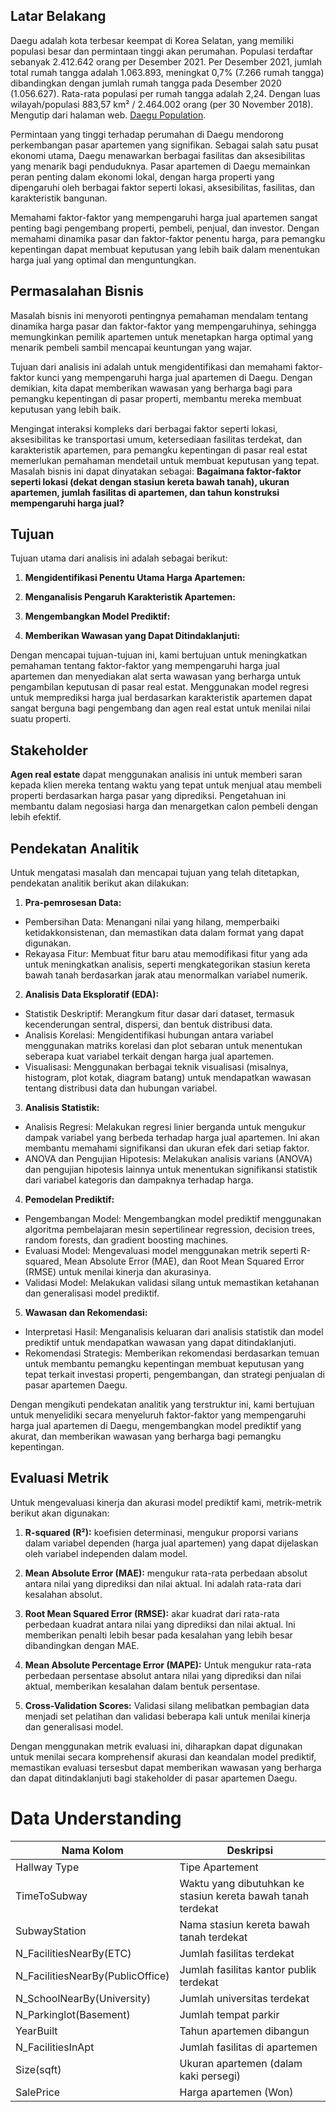 ## **Latar Belakang**

Daegu adalah kota terbesar keempat di Korea Selatan, yang memiliki populasi besar dan permintaan tinggi akan perumahan. Populasi terdaftar sebanyak 2.412.642 orang per Desember 2021. Per Desember 2021, jumlah total rumah tangga adalah 1.063.893, meningkat 0,7% (7.266 rumah tangga) dibandingkan dengan jumlah rumah tangga pada Desember 2020 (1.056.627). Rata-rata populasi per rumah tangga adalah 2,24. Dengan luas wilayah/populasi 883,57 km² / 2.464.002 orang (per 30 November 2018). Mengutip dari halaman web. [Daegu Population](https://www.daegu.go.kr/english/index.do?menu_id=00939612).

Permintaan yang tinggi terhadap perumahan di Daegu mendorong perkembangan pasar apartemen yang signifikan. Sebagai salah satu pusat ekonomi utama, Daegu menawarkan berbagai fasilitas dan aksesibilitas yang menarik bagi penduduknya. Pasar apartemen di Daegu memainkan peran penting dalam ekonomi lokal, dengan harga properti yang dipengaruhi oleh berbagai faktor seperti lokasi, aksesibilitas, fasilitas, dan karakteristik bangunan.

Memahami faktor-faktor yang mempengaruhi harga jual apartemen sangat penting bagi pengembang properti, pembeli, penjual, dan investor. Dengan memahami dinamika pasar dan faktor-faktor penentu harga, para pemangku kepentingan dapat membuat keputusan yang lebih baik dalam menentukan harga jual yang optimal dan menguntungkan.


## **Permasalahan Bisnis**

Masalah bisnis ini menyoroti pentingnya pemahaman mendalam tentang dinamika harga pasar dan faktor-faktor yang mempengaruhinya, sehingga memungkinkan pemilik apartemen untuk menetapkan harga optimal yang menarik pembeli sambil mencapai keuntungan yang wajar.

Tujuan dari analisis ini adalah untuk mengidentifikasi dan memahami faktor-faktor kunci yang mempengaruhi harga jual apartemen di Daegu. Dengan demikian, kita dapat memberikan wawasan yang berharga bagi para pemangku kepentingan di pasar properti, membantu mereka membuat keputusan yang lebih baik.

Mengingat interaksi kompleks dari berbagai faktor seperti lokasi, aksesibilitas ke transportasi umum, ketersediaan fasilitas terdekat, dan karakteristik apartemen, para pemangku kepentingan di pasar real estat memerlukan pemahaman mendetail untuk membuat keputusan yang tepat. Masalah bisnis ini dapat dinyatakan sebagai: **Bagaimana faktor-faktor seperti lokasi (dekat dengan stasiun kereta bawah tanah), ukuran apartemen, jumlah fasilitas di apartemen, dan tahun konstruksi mempengaruhi harga jual?**

## **Tujuan**

Tujuan utama dari analisis ini adalah sebagai berikut:

1. **Mengidentifikasi Penentu Utama Harga Apartemen:**

2. **Menganalisis Pengaruh Karakteristik Apartemen:**

3. **Mengembangkan Model Prediktif:**

4. **Memberikan Wawasan yang Dapat Ditindaklanjuti:**



Dengan mencapai tujuan-tujuan ini, kami bertujuan untuk meningkatkan pemahaman tentang faktor-faktor yang mempengaruhi harga jual apartemen dan menyediakan alat serta wawasan yang berharga untuk pengambilan keputusan di pasar real estat. Menggunakan model regresi untuk memprediksi harga jual berdasarkan karakteristik apartemen dapat sangat berguna bagi pengembang dan agen real estat untuk menilai nilai suatu properti.

## **Stakeholder**

**Agen real estate** dapat menggunakan analisis ini untuk memberi saran kepada klien mereka tentang waktu yang tepat untuk menjual atau membeli properti berdasarkan harga pasar yang diprediksi. Pengetahuan ini membantu dalam negosiasi harga dan menargetkan calon pembeli dengan lebih efektif.

## **Pendekatan Analitik**

Untuk mengatasi masalah dan mencapai tujuan yang telah ditetapkan, pendekatan analitik berikut akan dilakukan:

1. **Pra-pemrosesan Data:**

- Pembersihan Data: Menangani nilai yang hilang, memperbaiki ketidakkonsistenan, dan memastikan data dalam format yang dapat digunakan.
- Rekayasa Fitur: Membuat fitur baru atau memodifikasi fitur yang ada untuk meningkatkan analisis, seperti mengkategorikan stasiun kereta bawah tanah berdasarkan jarak atau menormalkan variabel numerik.

2. **Analisis Data Eksploratif (EDA):**

- Statistik Deskriptif: Merangkum fitur dasar dari dataset, termasuk kecenderungan sentral, dispersi, dan bentuk distribusi data.
- Analisis Korelasi: Mengidentifikasi hubungan antara variabel menggunakan matriks korelasi dan plot sebaran untuk menentukan seberapa kuat variabel terkait dengan harga jual apartemen.
- Visualisasi: Menggunakan berbagai teknik visualisasi (misalnya, histogram, plot kotak, diagram batang) untuk mendapatkan wawasan tentang distribusi data dan hubungan variabel.

3. **Analisis Statistik:**

- Analisis Regresi: Melakukan regresi linier berganda untuk mengukur dampak variabel yang berbeda terhadap harga jual apartemen. Ini akan membantu memahami signifikansi dan ukuran efek dari setiap faktor.
- ANOVA dan Pengujian Hipotesis: Melakukan analisis varians (ANOVA) dan pengujian hipotesis lainnya untuk menentukan signifikansi statistik dari variabel kategoris dan dampaknya terhadap harga.

4. **Pemodelan Prediktif:**

- Pengembangan Model: Mengembangkan model prediktif menggunakan algoritma pembelajaran mesin sepertilinear regression, decision trees, random forests, dan gradient boosting machines.
- Evaluasi Model: Mengevaluasi model menggunakan metrik seperti R-squared, Mean Absolute Error (MAE), dan Root Mean Squared Error (RMSE) untuk menilai kinerja dan akurasinya.
- Validasi Model: Melakukan validasi silang untuk memastikan ketahanan dan generalisasi model prediktif.

5. **Wawasan dan Rekomendasi:**

- Interpretasi Hasil: Menganalisis keluaran dari analisis statistik dan model prediktif untuk mendapatkan wawasan yang dapat ditindaklanjuti.
- Rekomendasi Strategis: Memberikan rekomendasi berdasarkan temuan untuk membantu pemangku kepentingan membuat keputusan yang tepat terkait investasi properti, pengembangan, dan strategi penjualan di pasar apartemen Daegu.

Dengan mengikuti pendekatan analitik yang terstruktur ini, kami bertujuan untuk menyelidiki secara menyeluruh faktor-faktor yang mempengaruhi harga jual apartemen di Daegu, mengembangkan model prediktif yang akurat, dan memberikan wawasan yang berharga bagi pemangku kepentingan.

## **Evaluasi Metrik**

Untuk mengevaluasi kinerja dan akurasi model prediktif kami, metrik-metrik berikut akan digunakan:

1. **R-squared (R²):** koefisien determinasi, mengukur proporsi varians dalam variabel dependen (harga jual apartemen) yang dapat dijelaskan oleh variabel independen dalam model.

2. **Mean Absolute Error (MAE):** mengukur rata-rata perbedaan absolut antara nilai yang diprediksi dan nilai aktual. Ini adalah rata-rata dari kesalahan absolut.

3. **Root Mean Squared Error (RMSE):** akar kuadrat dari rata-rata perbedaan kuadrat antara nilai yang diprediksi dan nilai aktual. Ini memberikan penalti lebih besar pada kesalahan yang lebih besar dibandingkan dengan MAE.
  
4. **Mean Absolute Percentage Error (MAPE):** Untuk mengukur rata-rata perbedaan persentase absolut antara nilai yang diprediksi dan nilai aktual, memberikan kesalahan dalam bentuk persentase.

5. **Cross-Validation Scores:** Validasi silang melibatkan pembagian data menjadi set pelatihan dan validasi beberapa kali untuk menilai kinerja dan generalisasi model.


Dengan menggunakan metrik evaluasi ini, diharapkan dapat digunakan untuk menilai secara komprehensif akurasi dan keandalan model prediktif, memastikan evaluasi tersesbut dapat memberikan wawasan yang berharga dan dapat ditindaklanjuti bagi stakeholder di pasar apartemen Daegu.

# **Data Understanding**
    
<p><div class=pull-left>
<p><div class="text-align:justify">
     
|Nama Kolom                     |Deskripsi                                     |  
|--------------------------------|------------------------------------------------|
|Hallway Type                    | Tipe Apartement                                 |
|TimeToSubway                    | Waktu yang dibutuhkan ke stasiun kereta bawah tanah terdekat     |
|SubwayStation                   | Nama stasiun kereta bawah tanah terdekat         |
|N_FacilitiesNearBy(ETC)         | Jumlah fasilitas terdekat                |
|N_FacilitiesNearBy(PublicOffice)| Jumlah fasilitas kantor publik terdekat |
|N_SchoolNearBy(University)      | Jumlah universitas terdekat              |
|N_Parkinglot(Basement)          | Jumlah tempat parkir                 |
|YearBuilt                       | Tahun apartemen dibangun               |
|N_FacilitiesInApt               | Jumlah fasilitas di apartemen          |
|Size(sqft)                      | Ukuran apartemen (dalam kaki persegi)            |
|SalePrice                       | Harga apartemen (Won)                      |
<br>
